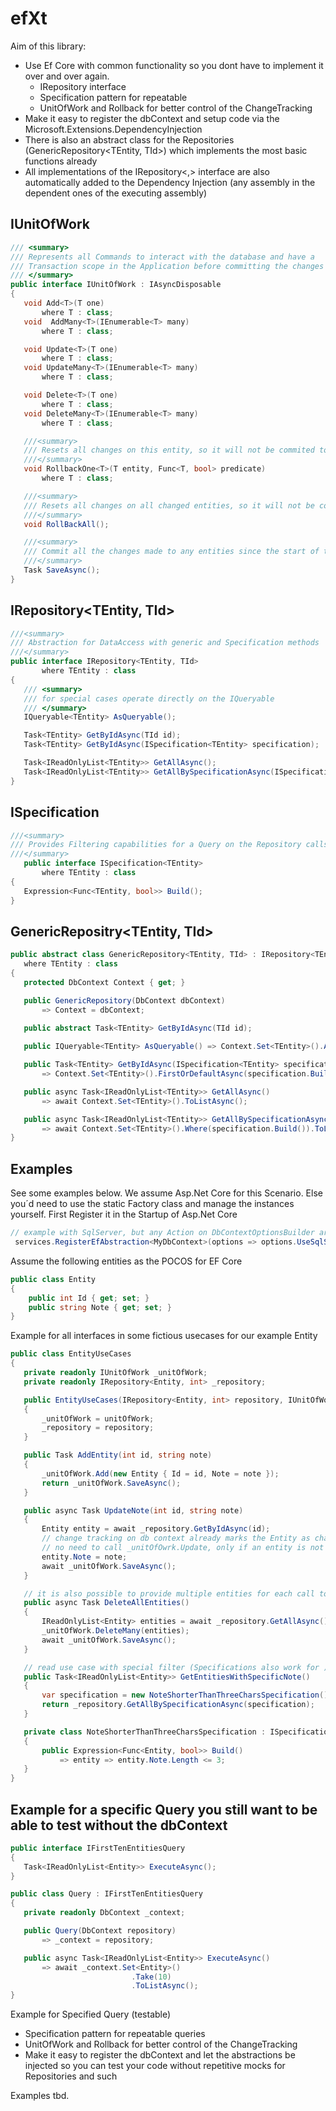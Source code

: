 # efXt

Aim of this library:
* Use Ef Core with common functionality so you dont have to implement it over and over again.
  * IRepository<TEntity> interface
  * Specification pattern for repeatable 
  * UnitOfWork and Rollback for better control of the ChangeTracking 
* Make it easy to register the dbContext and setup code via the Microsoft.Extensions.DependencyInjection
* There is also an abstract class for the Repositories (GenericRepository<TEntity, TId>) which implements the most basic functions already
* All implementations of the IRepository<,> interface are also automatically added to the Dependency Injection (any assembly in the dependent ones of the executing assembly)
 
## IUnitOfWork
 ```csharp
/// <summary>
/// Represents all Commands to interact with the database and have a 
/// Transaction scope in the Application before committing the changes to the database
/// </summary>
public interface IUnitOfWork : IAsyncDisposable
{
    void Add<T>(T one)
        where T : class;
    void  AddMany<T>(IEnumerable<T> many)
        where T : class;

    void Update<T>(T one)
        where T : class;
    void UpdateMany<T>(IEnumerable<T> many)
        where T : class;

    void Delete<T>(T one)
        where T : class;
    void DeleteMany<T>(IEnumerable<T> many)
        where T : class;

    ///<summary>
    /// Resets all changes on this entity, so it will not be commited to the database on Save
    ///</summary>
    void RollbackOne<T>(T entity, Func<T, bool> predicate)
        where T : class;

    ///<summary>
    /// Resets all changes on all changed entities, so it will not be commited to the database on Save
    ///</summary>
    void RollBackAll();

    ///<summary>
    /// Commit all the changes made to any entities since the start of the UnitOfWork
    ///</summary>
    Task SaveAsync();
}
 ```

## IRepository<TEntity, TId>
 ```csharp
///<summary>
/// Abstraction for DataAccess with generic and Specification methods
///</summary>
public interface IRepository<TEntity, TId>
        where TEntity : class
{
    /// <summary>
    /// for special cases operate directly on the IQueryable
    /// </summary>
    IQueryable<TEntity> AsQueryable();

    Task<TEntity> GetByIdAsync(TId id);
    Task<TEntity> GetByIdAsync(ISpecification<TEntity> specification);

    Task<IReadOnlyList<TEntity>> GetAllAsync();
    Task<IReadOnlyList<TEntity>> GetAllBySpecificationAsync(ISpecification<TEntity> specification);
}
 ```

## ISpecification<TEntity>
 ```csharp
 ///<summary>
/// Provides Filtering capabilities for a Query on the Repository calls.
///</summary>
    public interface ISpecification<TEntity>
        where TEntity : class
{
    Expression<Func<TEntity, bool>> Build();
}
 ```

 ## GenericRepositry<TEntity, TId>
 ```csharp
public abstract class GenericRepository<TEntity, TId> : IRepository<TEntity, TId>
    where TEntity : class
{
    protected DbContext Context { get; }

    public GenericRepository(DbContext dbContext)
        => Context = dbContext;

    public abstract Task<TEntity> GetByIdAsync(TId id);
    
    public IQueryable<TEntity> AsQueryable() => Context.Set<TEntity>().AsQueryable();

    public Task<TEntity> GetByIdAsync(ISpecification<TEntity> specification) 
        => Context.Set<TEntity>().FirstOrDefaultAsync(specification.Build());

    public async Task<IReadOnlyList<TEntity>> GetAllAsync()
        => await Context.Set<TEntity>().ToListAsync();

    public async Task<IReadOnlyList<TEntity>> GetAllBySpecificationAsync(ISpecification<TEntity> specification)
        => await Context.Set<TEntity>().Where(specification.Build()).ToListAsync();
}
 ```

 
 ## Examples
See some examples below. We assume Asp.Net Core for this Scenario. Else you´d need to use the static Factory class and manage the instances yourself.
First Register it in the Startup of Asp.Net Core
```csharp
// example with SqlServer, but any Action on DbContextOptionsBuilder are allowed.
 services.RegisterEfAbstraction<MyDbContext>(options => options.UseSqlServer("connectionstring"));
```

Assume the following entities as the POCOS for EF Core
```csharp
public class Entity
{
    public int Id { get; set; }
    public string Note { get; set; }
}
```

Example for all interfaces in some fictious usecases for our example Entity
 ```csharp
public class EntityUseCases
{
    private readonly IUnitOfWork _unitOfWork;
    private readonly IRepository<Entity, int> _repository;

    public EntityUseCases(IRepository<Entity, int> repository, IUnitOfWork unitOfWork)
    {
        _unitOfWork = unitOfWork;
        _repository = repository;
    }

    public Task AddEntity(int id, string note)
    {
        _unitOfWork.Add(new Entity { Id = id, Note = note });
        return _unitOfWork.SaveAsync();
    }

    public async Task UpdateNote(int id, string note)
    {
        Entity entity = await _repository.GetByIdAsync(id);
        // change tracking on db context already marks the Entity as changed
        // no need to call _unitOfOwrk.Update, only if an entity is not attached yet (e.g. when using AsNoTracking)
        entity.Note = note;
        await _unitOfWork.SaveAsync();
    }

    // it is also possible to provide multiple entities for each call to Add, Update or Delete with the Many Suffix
    public async Task DeleteAllEntities()
    {
        IReadOnlyList<Entity> entities = await _repository.GetAllAsync();
        _unitOfWork.DeleteMany(entities);
        await _unitOfWork.SaveAsync();
    }

    // read use case with special filter (Specifications also work for )
    public Task<IReadOnlyList<Entity>> GetEntitiesWithSpecificNote()
    {
        var specification = new NoteShorterThanThreeCharsSpecification();
        return _repository.GetAllBySpecificationAsync(specification);
    }

    private class NoteShorterThanThreeCharsSpecification : ISpecification<Entity>
    {
        public Expression<Func<Entity, bool>> Build()
            => entity => entity.Note.Length <= 3;
    }
}
 ```
 
 ## Example for a specific Query you still want to be able to test without the dbContext
 ```csharp
public interface IFirstTenEntitiesQuery
{
    Task<IReadOnlyList<Entity>> ExecuteAsync();
}

public class Query : IFirstTenEntitiesQuery
{
    private readonly DbContext _context;

    public Query(DbContext repository)
        => _context = repository;

    public async Task<IReadOnlyList<Entity>> ExecuteAsync()
        => await _context.Set<Entity>()
                            .Take(10)
                            .ToListAsync();
}
 ```

 Example for Specified Query (testable)
  * Specification pattern for repeatable queries
  * UnitOfWork and Rollback for better control of the ChangeTracking  
* Make it easy to register the dbContext and let the abstractions be injected so you can test your code without repetitive mocks for Repositories and such

Examples tbd.
